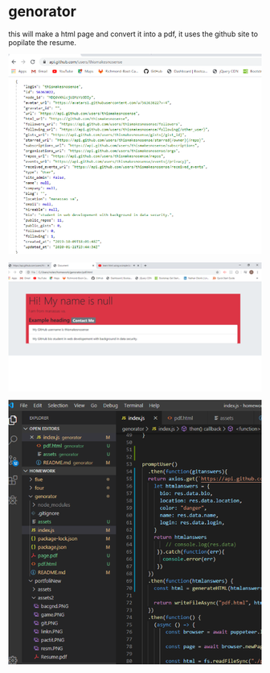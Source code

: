 # genorator

this will make a html page and convert it into a pdf, it uses the github site to popilate the resume. 


![the object i used from git hub](assets/obj.PNG)

![what the site looks like](assets/web.PNG)

![VSC view](assets/ep.PNG)